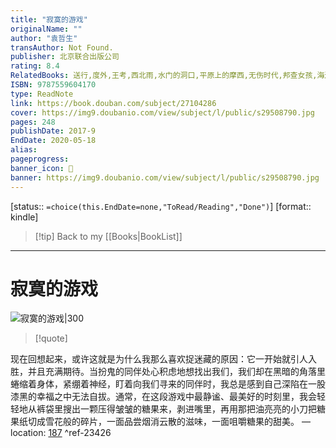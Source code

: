 ```yaml
---
title: "寂寞的游戏"
originalName: ""
author: "袁哲生"
transAuthor: Not Found.
publisher: 北京联合出版公司
rating: 8.4
RelatedBooks: 送行,度外,王考,西北雨,水门的洞口,平原上的摩西,无伤时代,邦查女孩,海边的房间,烧纸
ISBN: 9787559604170
type: ReadNote
link: https://book.douban.com/subject/27104286
cover: https://img9.doubanio.com/view/subject/l/public/s29508790.jpg
pages: 248
publishDate: 2017-9
EndDate: 2020-05-18
alias:
pageprogress:
banner_icon: 📖
banner: https://img9.doubanio.com/view/subject/l/public/s29508790.jpg
---
```

[status:: `=choice(this.EndDate=none,"ToRead/Reading","Done")`]
[format:: kindle]

>[!tip] Back to my [[Books|BookList]]

---
# 寂寞的游戏

![寂寞的游戏|300](https://img9.doubanio.com/view/subject/l/public/s29508790.jpg)

>[!quote]

现在回想起来，或许这就是为什么我那么喜欢捉迷藏的原因：它一开始就引人入胜，并且充满期待。当扮鬼的同伴处心积虑地想找出我们，我们却在黑暗的角落里蜷缩着身体，紧绷着神经，盯着向我们寻来的同伴时，我总是感到自己深陷在一股漆黑的幸福之中无法自拔。通常，在这段游戏中最静谧、最美好的时刻里，我会轻轻地从裤袋里搜出一颗压得皱皱的糖果来，剥进嘴里，再用那把油亮亮的小刀把糖果纸切成雪花般的碎片，一面品尝烟消云散的滋味，一面咀嚼糖果的甜美。 — location: [187]() ^ref-23426
